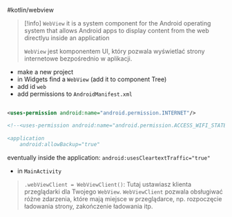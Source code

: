 #kotlin/webview


>[!info] `WebView`
>it is a system component for the Android operating system that allows Android apps to display content from the web directlyu inside an application
>
>`WebView` jest komponentem UI, który pozwala wyświetlać strony internetowe bezpośrednio w aplikacji.

- make a new project
- in Widgets find a `WebView` (add it to component Tree)
- add id `web`
- add permissions to `AndroidManifest.xml`
```xml
  
<uses-permission android:name="android.permission.INTERNET"/>  

<!--<uses-permission android:name="android.permission.ACCESS_WIFI_STATE"/>  
  
<application  
    android:allowBackup="true"
```
eventually inside the application:
`android:usesCleartextTraffic="true"`



- in `MainActivity`

> `.webViewClient = WebViewClient()`: Tutaj ustawiasz klienta przeglądarki dla Twojego `WebView`. `WebViewClient` pozwala obsługiwać różne zdarzenia, które mają miejsce w przeglądarce, np. rozpoczęcie ładowania strony, zakończenie ładowania itp.




















